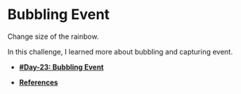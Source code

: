 # Bubbling Event

Change size of the rainbow.

In this challenge, I learned more about bubbling and capturing event.

- **[#Day-23: Bubbling Event](https://romariocoimbrac.github.io/100-days-of-code-challenge/src/day-023-bubbling-event/)**

- **[References](https://javascript.info/bubbling-and-capturing)**
